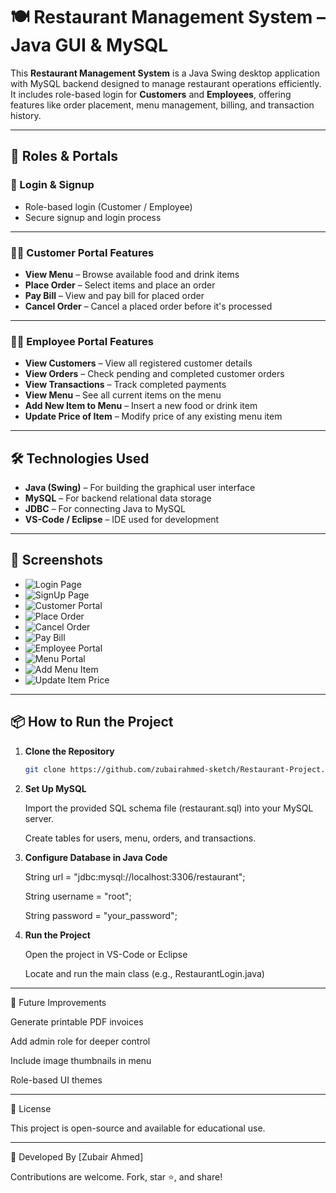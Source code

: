# 🍽️ Restaurant Management System – Java GUI & MySQL

This **Restaurant Management System** is a Java Swing desktop application with MySQL backend designed to manage restaurant operations efficiently. It includes role-based login for **Customers** and **Employees**, offering features like order placement, menu management, billing, and transaction history.

---

## 👥 Roles & Portals

### 🔐 Login & Signup
- Role-based login (Customer / Employee)
- Secure signup and login process

---

### 🧑‍🍳 Customer Portal Features
- **View Menu** – Browse available food and drink items
- **Place Order** – Select items and place an order
- **Pay Bill** – View and pay bill for placed order
- **Cancel Order** – Cancel a placed order before it's processed

---

### 👨‍💼 Employee Portal Features
- **View Customers** – View all registered customer details
- **View Orders** – Check pending and completed customer orders
- **View Transactions** – Track completed payments
- **View Menu** – See all current items on the menu
- **Add New Item to Menu** – Insert a new food or drink item
- **Update Price of Item** – Modify price of any existing menu item

---

## 🛠️ Technologies Used

- **Java (Swing)** – For building the graphical user interface
- **MySQL** – For backend relational data storage
- **JDBC** – For connecting Java to MySQL
- **VS-Code / Eclipse** – IDE used for development

---

## 📸 Screenshots


- ![Login Page](screenshots/)
- ![SignUp Page](screenshots/)
- ![Customer Portal](screenshots/)
- ![Place Order](screenshots/)
- ![Cancel Order](screenshots/)
- ![Pay Bill](screenshots/)
- ![Employee Portal](screenshots/)
- ![Menu Portal](screenshots/)
- ![Add Menu Item](screenshots/)
- ![Update Item Price](screenshots/)


---

## 📦 How to Run the Project

1. **Clone the Repository**
     ```bash
     git clone https://github.com/zubairahmed-sketch/Restaurant-Project.git


2. **Set Up MySQL**

    Import the provided SQL schema file (restaurant.sql) into your MySQL server.

    Create tables for users, menu, orders, and transactions.
  

3. **Configure Database in Java Code**
   
    String url = "jdbc:mysql://localhost:3306/restaurant";
  
    String username = "root";
  
    String password = "your_password";


4. **Run the Project**

    Open the project in VS-Code or Eclipse

    Locate and run the main class (e.g., RestaurantLogin.java)
   
  
---

🔮 Future Improvements

   Generate printable PDF invoices

   Add admin role for deeper control

   Include image thumbnails in menu

   Role-based UI themes
    

---

📄 License

   This project is open-source and available for educational use.


---

🙌 Developed By
   [Zubair Ahmed]
   
   Contributions are welcome. Fork, star ⭐, and share!
